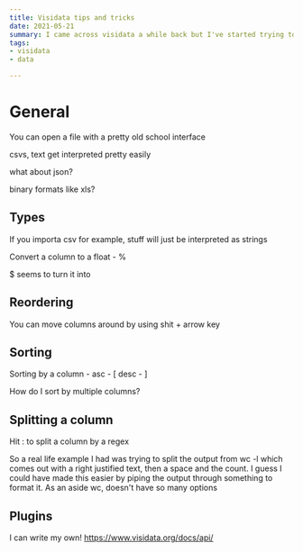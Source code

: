 ```yaml
---
title: Visidata tips and tricks
date: 2021-05-21
summary: I came across visidata a while back but I've started trying to integrate it into my workflow a bit more. There are a million cheatsheets available but here are some of the things that I find myself using more and more
tags:
- visidata
- data

---
```


# General 

You can open a file with a pretty old school interface

csvs, text get interpreted pretty easily

what about json?

binary formats like xls? 

## Types

If you importa csv for example, stuff will just be interpreted as strings


Convert a column to a float - %

$ seems to turn it into 

## Reordering

You can move columns around by using shit + arrow key


## Sorting

Sorting by a column - asc - [ desc - ]

How do I sort by multiple columns?

## Splitting a column

Hit : to split a column by a regex

So a real life example I had was trying to split the output from wc -l which comes out with a right justified text, then a space and the count. I guess I could have made this easier by piping the output through something to format it. As an aside wc, doesn't have so many options


## Plugins

I can write my own! https://www.visidata.org/docs/api/
